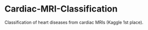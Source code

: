 # Cardiac-MRI-Classification
Classification of heart diseases from cardiac MRIs (Kaggle 1st place).
